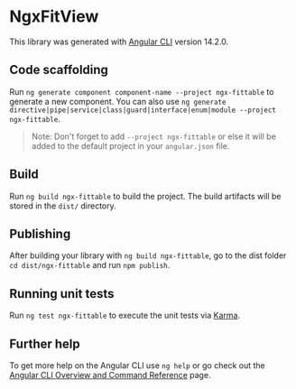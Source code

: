 # NgxFitView

This library was generated with [Angular CLI](https://github.com/angular/angular-cli) version 14.2.0.

## Code scaffolding

Run `ng generate component component-name --project ngx-fittable` to generate a new component. You can also use `ng generate directive|pipe|service|class|guard|interface|enum|module --project ngx-fittable`.

> Note: Don't forget to add `--project ngx-fittable` or else it will be added to the default project in your `angular.json` file.

## Build

Run `ng build ngx-fittable` to build the project. The build artifacts will be stored in the `dist/` directory.

## Publishing

After building your library with `ng build ngx-fittable`, go to the dist folder `cd dist/ngx-fittable` and run `npm publish`.

## Running unit tests

Run `ng test ngx-fittable` to execute the unit tests via [Karma](https://karma-runner.github.io).

## Further help

To get more help on the Angular CLI use `ng help` or go check out the [Angular CLI Overview and Command Reference](https://angular.io/cli) page.
